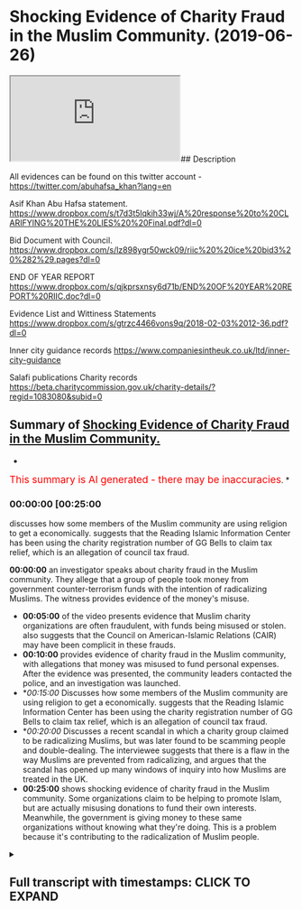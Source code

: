 # Shocking Evidence of Charity Fraud in the Muslim Community. (2019-06-26)

<iframe loading='lazy' src='https://www.youtube.com/embed/gme5G_PVt2I'></iframe>## Description

All evidences can be found on this twitter account - https://twitter.com/abuhafsa_khan?lang=en

Asif Khan Abu Hafsa statement.  
https://www.dropbox.com/s/t7d3t5lqkih33wj/A%20response%20to%20CLARIFYING%20THE%20LIES%20%20Final.pdf?dl=0

Bid Document with Council. 
https://www.dropbox.com/s/lz898ygr50wck09/riic%20%20ice%20bid3%20%282%29.pages?dl=0

END OF YEAR REPORT
https://www.dropbox.com/s/qjkprsxnsy6d71b/END%20OF%20YEAR%20REPORT%20RIIC.doc?dl=0

Evidence List and Wittiness Statements 
https://www.dropbox.com/s/gtrzc4466vons9q/2018-02-03%2012-36.pdf?dl=0

Inner city guidance records 
https://www.companiesintheuk.co.uk/ltd/inner-city-guidance

Salafi publications Charity records 
https://beta.charitycommission.gov.uk/charity-details/?regid=1083080&subid=0

## Summary of [Shocking Evidence of Charity Fraud in the Muslim Community.](https://www.youtube.com/watch?v=gme5G_PVt2I)


*

<span style="color:red; font-size:125%">This summary is AI generated - there may be inaccuracies</span>. [](/)*

### <a onclick="modifyYTiframeseektime('1500')">00:00:00 [00:25:00</a>

 discusses how some members of the Muslim community are using religion to get a economically. suggests that the Reading Islamic Information Center has been using the charity registration number of GG Bells to claim tax relief, which is an allegation of council tax fraud.

**<a onclick="modifyYTiframeseektime('0')">00:00:00</a>**  an investigator speaks about charity fraud in the Muslim community. They allege that a group of people took money from government counter-terrorism funds with the intention of radicalizing Muslims. The witness provides evidence of the money's misuse.
* **<a onclick="modifyYTiframeseektime('300')">00:05:00</a>** of the video presents evidence that Muslim charity organizations are often fraudulent, with funds being misused or stolen. also suggests that the Council on American-Islamic Relations (CAIR) may have been complicit in these frauds.
* **<a onclick="modifyYTiframeseektime('600')">00:10:00</a>**  provides evidence of charity fraud in the Muslim community, with allegations that money was misused to fund personal expenses. After the evidence was presented, the community leaders contacted the police, and an investigation was launched.
* **<a onclick="modifyYTiframeseektime('900')">00:15:00</a>* Discusses how some members of the Muslim community are using religion to get a economically. suggests that the Reading Islamic Information Center has been using the charity registration number of GG Bells to claim tax relief, which is an allegation of council tax fraud.
* **<a onclick="modifyYTiframeseektime('1200')">00:20:00</a>* Discusses a recent scandal in which a charity group claimed to be radicalizing Muslims, but was later found to be scamming people and double-dealing. The interviewee suggests that there is a flaw in the way Muslims are prevented from radicalizing, and argues that the scandal has opened up many windows of inquiry into how Muslims are treated in the UK.
* **<a onclick="modifyYTiframeseektime('1500')">00:25:00</a>**  shows shocking evidence of charity fraud in the Muslim community. Some organizations claim to be helping to promote Islam, but are actually misusing donations to fund their own interests. Meanwhile, the government is giving money to these same organizations without knowing what they're doing. This is a problem because it's contributing to the radicalization of Muslim people.

<details><summary><h2>Full transcript with timestamps: CLICK TO EXPAND</h2></summary>

<a onclick="modifyYTiframeseektime('0)')">0:00:00 assalamu aleikum wa rahmatullah wa</a>
<a onclick="modifyYTiframeseektime('1)')">0:00:01 barakato we have come here to reading to</a>
<a onclick="modifyYTiframeseektime('4)')">0:00:04 address a very serious issue and one</a>
<a onclick="modifyYTiframeseektime('6)')">0:00:06 which concerns both Muslim communities</a>
<a onclick="modifyYTiframeseektime('8)')">0:00:08 and non-muslim communities the question</a>
<a onclick="modifyYTiframeseektime('11)')">0:00:11 is when the government gives money to</a>
<a onclick="modifyYTiframeseektime('13)')">0:00:13 Muslim organizations for</a>
<a onclick="modifyYTiframeseektime('16)')">0:00:16 counterterrorism what do these Muslim</a>
<a onclick="modifyYTiframeseektime('18)')">0:00:18 organizations do today we're going to</a>
<a onclick="modifyYTiframeseektime('21)')">0:00:21 investigate the case of the Salafi</a>
<a onclick="modifyYTiframeseektime('24)')">0:00:24 publications and their offshoots and</a>
<a onclick="modifyYTiframeseektime('27)')">0:00:27 associates a group of people who have a</a>
<a onclick="modifyYTiframeseektime('30)')">0:00:30 record of accepting money from prevent</a>
<a onclick="modifyYTiframeseektime('32)')">0:00:32 and other counter extremism agencies</a>
<a onclick="modifyYTiframeseektime('36)')">0:00:36 with the pretense of being able to</a>
<a onclick="modifyYTiframeseektime('38)')">0:00:38 counter all yeah D radicalize if you</a>
<a onclick="modifyYTiframeseektime('41)')">0:00:41 like Muslim people the question is is</a>
<a onclick="modifyYTiframeseektime('44)')">0:00:44 that really what they're doing with the</a>
<a onclick="modifyYTiframeseektime('46)')">0:00:46 money</a>
<a onclick="modifyYTiframeseektime('47)')">0:00:47 is it advisable for taxpayers money to</a>
<a onclick="modifyYTiframeseektime('49)')">0:00:49 go on such services and such activities</a>
<a onclick="modifyYTiframeseektime('54)')">0:00:54 when in fact there can be evidences and</a>
<a onclick="modifyYTiframeseektime('57)')">0:00:57 there are allegations of the money being</a>
<a onclick="modifyYTiframeseektime('61)')">0:01:01 this approach misappropriated today</a>
<a onclick="modifyYTiframeseektime('63)')">0:01:03 we're going to speak to one of the</a>
<a onclick="modifyYTiframeseektime('65)')">0:01:05 affected parties in reading in a famous</a>
<a onclick="modifyYTiframeseektime('67)')">0:01:07 case where there is compelling evidence</a>
<a onclick="modifyYTiframeseektime('71)')">0:01:11 for the allegation of a misappropriation</a>
<a onclick="modifyYTiframeseektime('73)')">0:01:13 of funds we will talk about with our key</a>
<a onclick="modifyYTiframeseektime('77)')">0:01:17 witness some of the real problems</a>
<a onclick="modifyYTiframeseektime('79)')">0:01:19 pertaining to how these organizations</a>
<a onclick="modifyYTiframeseektime('83)')">0:01:23 make the initial bid to D radicalize</a>
<a onclick="modifyYTiframeseektime('86)')">0:01:26 Muslim communities take money and we</a>
<a onclick="modifyYTiframeseektime('90)')">0:01:30 don't see the fruits of such d</a>
<a onclick="modifyYTiframeseektime('91)')">0:01:31 radicalization at all salam alikum</a>
<a onclick="modifyYTiframeseektime('95)')">0:01:35 warahmatu liar what I care - I'm here in</a>
<a onclick="modifyYTiframeseektime('97)')">0:01:37 reading with that we'll have saw one of</a>
<a onclick="modifyYTiframeseektime('99)')">0:01:39 the main witnesses for this case this</a>
<a onclick="modifyYTiframeseektime('102)')">0:01:42 case which of misappropriation of wealth</a>
<a onclick="modifyYTiframeseektime('105)')">0:01:45 and and basically this this case is</a>
<a onclick="modifyYTiframeseektime('110)')">0:01:50 about sixteen and a half thousand pounds</a>
<a onclick="modifyYTiframeseektime('111)')">0:01:51 I have been taken from counsel money and</a>
<a onclick="modifyYTiframeseektime('113)')">0:01:53 and actually misappropriated completely</a>
<a onclick="modifyYTiframeseektime('116)')">0:01:56 so what I'm gonna be asking Bahasa today</a>
<a onclick="modifyYTiframeseektime('119)')">0:01:59 is about the evidence for that so alikum</a>
<a onclick="modifyYTiframeseektime('121)')">0:02:01 how you have bahasa I'm going to put</a>
<a onclick="modifyYTiframeseektime('124)')">0:02:04 over half so social media details in my</a>
<a onclick="modifyYTiframeseektime('126)')">0:02:06 description box so you can see a list of</a>
<a onclick="modifyYTiframeseektime('128)')">0:02:08 all documents that will be referred to</a>
<a onclick="modifyYTiframeseektime('131)')">0:02:11 today</a>
<a onclick="modifyYTiframeseektime('131)')">0:02:11 in on his Twitter and also I'll be</a>
<a onclick="modifyYTiframeseektime('134)')">0:02:14 making a specific reference to send</a>
<a onclick="modifyYTiframeseektime('137)')">0:02:17 documents and putting those specific</a>
<a onclick="modifyYTiframeseektime('139)')">0:02:19 documents in the description box as well</a>
<a onclick="modifyYTiframeseektime('140)')">0:02:20 so my first question is 16 and a half</a>
<a onclick="modifyYTiframeseektime('143)')">0:02:23 thousand pounds you allege has been</a>
<a onclick="modifyYTiframeseektime('146)')">0:02:26 taken i misappropriated by this this</a>
<a onclick="modifyYTiframeseektime('150)')">0:02:30 community or these individuals that take</a>
<a onclick="modifyYTiframeseektime('153)')">0:02:33 I've taken it what is your evidence for</a>
<a onclick="modifyYTiframeseektime('154)')">0:02:34 that okay our evidence is that we have a</a>
<a onclick="modifyYTiframeseektime('158)')">0:02:38 witness who was involved in the whole</a>
<a onclick="modifyYTiframeseektime('162)')">0:02:42 project yeah brother name is e Samantha</a>
<a onclick="modifyYTiframeseektime('166)')">0:02:46 and he first informed us that these</a>
<a onclick="modifyYTiframeseektime('170)')">0:02:50 brothers meaning the problems were run</a>
<a onclick="modifyYTiframeseektime('172)')">0:02:52 in the Masjid that was called ready</a>
<a onclick="modifyYTiframeseektime('173)')">0:02:53 Islamic information center yes that they</a>
<a onclick="modifyYTiframeseektime('176)')">0:02:56 applied for funding under the prevent</a>
<a onclick="modifyYTiframeseektime('179)')">0:02:59 scheme and they were awarded the funding</a>
<a onclick="modifyYTiframeseektime('181)')">0:03:01 our first will be her this will kind of</a>
<a onclick="modifyYTiframeseektime('184)')">0:03:04 surprised when I was shocked actually to</a>
<a onclick="modifyYTiframeseektime('186)')">0:03:06 find that those brothers had received is</a>
<a onclick="modifyYTiframeseektime('188)')">0:03:08 funny because I was not aware of this</a>
<a onclick="modifyYTiframeseektime('191)')">0:03:11 hmm so I party so look you need to prove</a>
<a onclick="modifyYTiframeseektime('195)')">0:03:15 this so you need to bring the evidences</a>
<a onclick="modifyYTiframeseektime('197)')">0:03:17 so he searches are come ahead into it he</a>
<a onclick="modifyYTiframeseektime('200)')">0:03:20 went to the counter the following day</a>
<a onclick="modifyYTiframeseektime('201)')">0:03:21 and I went with him so we both went to</a>
<a onclick="modifyYTiframeseektime('204)')">0:03:24 the council and ISA obtained the</a>
<a onclick="modifyYTiframeseektime('206)')">0:03:26 documents from the cancer so what you</a>
<a onclick="modifyYTiframeseektime('208)')">0:03:28 obtained was that you obtained a big</a>
<a onclick="modifyYTiframeseektime('210)')">0:03:30 document which is an application which</a>
<a onclick="modifyYTiframeseektime('213)')">0:03:33 the brothers put forward requesting the</a>
<a onclick="modifyYTiframeseektime('215)')">0:03:35 funding and we received the contract on</a>
<a onclick="modifyYTiframeseektime('218)')">0:03:38 the cancer but you and you have those</a>
<a onclick="modifyYTiframeseektime('220)')">0:03:40 documents yes of course I'll put them in</a>
<a onclick="modifyYTiframeseektime('221)')">0:03:41 yeah you can add them to your link there</a>
<a onclick="modifyYTiframeseektime('224)')">0:03:44 on my Twitter account right so the</a>
<a onclick="modifyYTiframeseektime('226)')">0:03:46 second document was a contract between</a>
<a onclick="modifyYTiframeseektime('228)')">0:03:48 them and a council staying where they</a>
<a onclick="modifyYTiframeseektime('230)')">0:03:50 will spend the money and XYZ and then</a>
<a onclick="modifyYTiframeseektime('233)')">0:03:53 the end of the end of the year report</a>
<a onclick="modifyYTiframeseektime('235)')">0:03:55 which they produced in that report is</a>
<a onclick="modifyYTiframeseektime('239)')">0:03:59 where they justify where this money went</a>
<a onclick="modifyYTiframeseektime('241)')">0:04:01 and that's going to be kind of the main</a>
<a onclick="modifyYTiframeseektime('244)')">0:04:04 evidence the end of the year</a>
<a onclick="modifyYTiframeseektime('246)')">0:04:06 or because in that report they've lied</a>
<a onclick="modifyYTiframeseektime('248)')">0:04:08 in there and claimed that they've paid</a>
<a onclick="modifyYTiframeseektime('249)')">0:04:09 people and stuff which they hadn't right</a>
<a onclick="modifyYTiframeseektime('252)')">0:04:12 so let's get this clear the council gave</a>
<a onclick="modifyYTiframeseektime('256)')">0:04:16 sixteen and a half thousand pounds on</a>
<a onclick="modifyYTiframeseektime('257)')">0:04:17 prevent for anti-terrorism related</a>
<a onclick="modifyYTiframeseektime('260)')">0:04:20 activities to these to these individuals</a>
<a onclick="modifyYTiframeseektime('262)')">0:04:22 who claim to be Salafi etc and you're</a>
<a onclick="modifyYTiframeseektime('266)')">0:04:26 saying that the money that was given was</a>
<a onclick="modifyYTiframeseektime('269)')">0:04:29 not used for those anti-extremism</a>
<a onclick="modifyYTiframeseektime('272)')">0:04:32 activities in effect was misappropriated</a>
<a onclick="modifyYTiframeseektime('275)')">0:04:35 completely well from what we know is</a>
<a onclick="modifyYTiframeseektime('278)')">0:04:38 that they were awarded sixteen and a</a>
<a onclick="modifyYTiframeseektime('280)')">0:04:40 half thousand pounds yes and in the end</a>
<a onclick="modifyYTiframeseektime('283)')">0:04:43 of the year port where they've</a>
<a onclick="modifyYTiframeseektime('285)')">0:04:45 justifying where the money went</a>
<a onclick="modifyYTiframeseektime('287)')">0:04:47 they claimed to have paid witnesses we</a>
<a onclick="modifyYTiframeseektime('290)')">0:04:50 stay had a paid and I'll give you a few</a>
<a onclick="modifyYTiframeseektime('292)')">0:04:52 examples all right so I've got the same</a>
<a onclick="modifyYTiframeseektime('295)')">0:04:55 document here yeah this is my witness</a>
<a onclick="modifyYTiframeseektime('297)')">0:04:57 report which of the you can add to your</a>
<a onclick="modifyYTiframeseektime('300)')">0:05:00 economic documents and in the in the end</a>
<a onclick="modifyYTiframeseektime('306)')">0:05:06 of the year they've mentioned this Brava</a>
<a onclick="modifyYTiframeseektime('311)')">0:05:11 called AB Dupree Abu Sufian</a>
<a onclick="modifyYTiframeseektime('313)')">0:05:13 of the pre McDowell okay who is coming</a>
<a onclick="modifyYTiframeseektime('316)')">0:05:16 in every week to do one of the main</a>
<a onclick="modifyYTiframeseektime('319)')">0:05:19 speakers yes</a>
<a onclick="modifyYTiframeseektime('320)')">0:05:20 they claim to take him and we have a</a>
<a onclick="modifyYTiframeseektime('324)')">0:05:24 witness statement from him saying that</a>
<a onclick="modifyYTiframeseektime('325)')">0:05:25 he did receive any funds from them right</a>
<a onclick="modifyYTiframeseektime('327)')">0:05:27 and his fuel and other expenses and the</a>
<a onclick="modifyYTiframeseektime('330)')">0:05:30 food and everything else was covered by</a>
<a onclick="modifyYTiframeseektime('332)')">0:05:32 the brothers right maybe by myself yep</a>
<a onclick="modifyYTiframeseektime('335)')">0:05:35 another example is the you paid for that</a>
<a onclick="modifyYTiframeseektime('337)')">0:05:37 yourself yeah mainly yeah with the main</a>
<a onclick="modifyYTiframeseektime('339)')">0:05:39 contributor towards these events okay</a>
<a onclick="modifyYTiframeseektime('342)')">0:05:42 another point to mention is in the end</a>
<a onclick="modifyYTiframeseektime('346)')">0:05:46 of the year report they mentioned that</a>
<a onclick="modifyYTiframeseektime('348)')">0:05:48 they had a female only event which was</a>
<a onclick="modifyYTiframeseektime('351)')">0:05:51 copied delivered by a qualified without</a>
<a onclick="modifyYTiframeseektime('354)')">0:05:54 cupping what's that got to do with</a>
<a onclick="modifyYTiframeseektime('355)')">0:05:55 anti-terrorism exactly now a funny thing</a>
<a onclick="modifyYTiframeseektime('359)')">0:05:59 about it is the actual female copper was</a>
<a onclick="modifyYTiframeseektime('362)')">0:06:02 the wife of one of the men towards Abdul</a>
<a onclick="modifyYTiframeseektime('365)')">0:06:05 Allah Allah money exactly yeah dr. Abdul</a>
<a onclick="modifyYTiframeseektime('368)')">0:06:08 need enough money mm-hmm and when I</a>
<a onclick="modifyYTiframeseektime('370)')">0:06:10 approached him or text him and I asked</a>
<a onclick="modifyYTiframeseektime('372)')">0:06:12 him did your wife get paid for this</a>
<a onclick="modifyYTiframeseektime('374)')">0:06:14 event he</a>
<a onclick="modifyYTiframeseektime('375)')">0:06:15 say no and you've got that detail you've</a>
<a onclick="modifyYTiframeseektime('377)')">0:06:17 got evidence I may have I'm gonna have</a>
<a onclick="modifyYTiframeseektime('379)')">0:06:19 to look for it yeah it's well known I</a>
<a onclick="modifyYTiframeseektime('381)')">0:06:21 believe it's in one of the recordings</a>
<a onclick="modifyYTiframeseektime('382)')">0:06:22 yes it's on your throat aha</a>
<a onclick="modifyYTiframeseektime('386)')">0:06:26 but anyway it's a well known fact so of</a>
<a onclick="modifyYTiframeseektime('388)')">0:06:28 question of did a lot of money regarding</a>
<a onclick="modifyYTiframeseektime('390)')">0:06:30 this and said did your wife get paid by</a>
<a onclick="modifyYTiframeseektime('392)')">0:06:32 the brothers for this event and he said</a>
<a onclick="modifyYTiframeseektime('394)')">0:06:34 no no also another example is that a</a>
<a onclick="modifyYTiframeseektime('402)')">0:06:42 claim said that in December 2010 they</a>
<a onclick="modifyYTiframeseektime('404)')">0:06:44 had a mini conference which they did in</a>
<a onclick="modifyYTiframeseektime('406)')">0:06:46 that conference both of the men to ask</a>
<a onclick="modifyYTiframeseektime('409)')">0:06:49 one of them abou a teacher of the white</a>
<a onclick="modifyYTiframeseektime('412)')">0:06:52 and Abu hockey Bilal Davis both came</a>
<a onclick="modifyYTiframeseektime('416)')">0:06:56 from reading and did that conference in</a>
<a onclick="modifyYTiframeseektime('418)')">0:06:58 the Birmingham meeting in question name</a>
<a onclick="modifyYTiframeseektime('420)')">0:07:00 this myself and Issa and Allah and we</a>
<a onclick="modifyYTiframeseektime('426)')">0:07:06 have Abdul Latif was also present and</a>
<a onclick="modifyYTiframeseektime('428)')">0:07:08 they are witness to that they were</a>
<a onclick="modifyYTiframeseektime('430)')">0:07:10 surprised that they didn't know that</a>
<a onclick="modifyYTiframeseektime('434)')">0:07:14 would be useful right and so they said</a>
<a onclick="modifyYTiframeseektime('437)')">0:07:17 they denied that they got any payment</a>
<a onclick="modifyYTiframeseektime('438)')">0:07:18 they received any fundings and also they</a>
<a onclick="modifyYTiframeseektime('440)')">0:07:20 were surprised and they grilled child in</a>
<a onclick="modifyYTiframeseektime('443)')">0:07:23 the meeting because they were unaware</a>
<a onclick="modifyYTiframeseektime('445)')">0:07:25 and this amusing that you had that we</a>
<a onclick="modifyYTiframeseektime('446)')">0:07:26 had in 2016 mmm-hmm and the details in</a>
<a onclick="modifyYTiframeseektime('451)')">0:07:31 the meeting is on my Twitter account</a>
<a onclick="modifyYTiframeseektime('452)')">0:07:32 anybody another thing is another thing</a>
<a onclick="modifyYTiframeseektime('459)')">0:07:39 they mentioned was the beginner Arabic</a>
<a onclick="modifyYTiframeseektime('462)')">0:07:42 course</a>
<a onclick="modifyYTiframeseektime('462)')">0:07:42 now this Arabic quote did take place for</a>
<a onclick="modifyYTiframeseektime('465)')">0:07:45 six weeks</a>
<a onclick="modifyYTiframeseektime('466)')">0:07:46 I believe there's only for an hour a</a>
<a onclick="modifyYTiframeseektime('468)')">0:07:48 week okay what were the instructors</a>
<a onclick="modifyYTiframeseektime('472)')">0:07:52 painters I don't know what hour because</a>
<a onclick="modifyYTiframeseektime('473)')">0:07:53 the DVD fighting terrorism anyway right</a>
<a onclick="modifyYTiframeseektime('475)')">0:07:55 and one of the main issues with this is</a>
<a onclick="modifyYTiframeseektime('478)')">0:07:58 that it was not in the original</a>
<a onclick="modifyYTiframeseektime('479)')">0:07:59 application yes so in the original in</a>
<a onclick="modifyYTiframeseektime('482)')">0:08:02 the bid in the initial the big document</a>
<a onclick="modifyYTiframeseektime('484)')">0:08:04 it states that 9,000 pounds will be paid</a>
<a onclick="modifyYTiframeseektime('487)')">0:08:07 for two part-time workers or part-time</a>
<a onclick="modifyYTiframeseektime('490)')">0:08:10 workers yes I think yes it says two</a>
<a onclick="modifyYTiframeseektime('492)')">0:08:12 part-time yeah mini-conference of 1500</a>
<a onclick="modifyYTiframeseektime('495)')">0:08:15 pounds which were they were awarded for</a>
<a onclick="modifyYTiframeseektime('496)')">0:08:16 and a two thousand pound for admin and</a>
<a onclick="modifyYTiframeseektime('499)')">0:08:19 management and printing and publication</a>
<a onclick="modifyYTiframeseektime('502)')">0:08:22 of literature 1,500</a>
<a onclick="modifyYTiframeseektime('504)')">0:08:24 was there any literature that was</a>
<a onclick="modifyYTiframeseektime('506)')">0:08:26 produced nothing at all so leaflets in</a>
<a onclick="modifyYTiframeseektime('508)')">0:08:28 terms of reduced by the brothers at all</a>
<a onclick="modifyYTiframeseektime('511)')">0:08:31 well this is one of the main problems we</a>
<a onclick="modifyYTiframeseektime('514)')">0:08:34 have is that the brothers that claim to</a>
<a onclick="modifyYTiframeseektime('517)')">0:08:37 have what it says also here for an into</a>
<a onclick="modifyYTiframeseektime('519)')">0:08:39 1,000 pounds for Internet webpage</a>
<a onclick="modifyYTiframeseektime('520)')">0:08:40 Internet web page was WOW at that time</a>
<a onclick="modifyYTiframeseektime('524)')">0:08:44 okay so this is what led us to believe</a>
<a onclick="modifyYTiframeseektime('528)')">0:08:48 that those brothers stole the funds</a>
<a onclick="modifyYTiframeseektime('531)')">0:08:51 because none of these things that</a>
<a onclick="modifyYTiframeseektime('532)')">0:08:52 mention here more time so getting back</a>
<a onclick="modifyYTiframeseektime('537)')">0:08:57 mm-hmm so we mentioned about the contact</a>
<a onclick="modifyYTiframeseektime('541)')">0:09:01 between them and the council mmm yes</a>
<a onclick="modifyYTiframeseektime('544)')">0:09:04 well out of the whole event some things</a>
<a onclick="modifyYTiframeseektime('546)')">0:09:06 did take place yes but those activities</a>
<a onclick="modifyYTiframeseektime('548)')">0:09:08 that they mentioned they paid for those</a>
<a onclick="modifyYTiframeseektime('550)')">0:09:10 speakers when operator</a>
<a onclick="modifyYTiframeseektime('552)')">0:09:12 yeah we're not paid mm-hmm and most of</a>
<a onclick="modifyYTiframeseektime('554)')">0:09:14 the expenses were covered by either</a>
<a onclick="modifyYTiframeseektime('556)')">0:09:16 myself and you have some evidence for</a>
<a onclick="modifyYTiframeseektime('559)')">0:09:19 this if anyone were to ask you like you</a>
<a onclick="modifyYTiframeseektime('561)')">0:09:21 know yes yeah and here's a question do</a>
<a onclick="modifyYTiframeseektime('564)')">0:09:24 they have evidence of the contrary what</a>
<a onclick="modifyYTiframeseektime('567)')">0:09:27 is what we asked them you be my asking</a>
<a onclick="modifyYTiframeseektime('568)')">0:09:28 them for almost three years now right</a>
<a onclick="modifyYTiframeseektime('570)')">0:09:30 what we like for them to do is bring us</a>
<a onclick="modifyYTiframeseektime('572)')">0:09:32 evidence of proof or receipts that</a>
<a onclick="modifyYTiframeseektime('574)')">0:09:34 updated to the son hated not updated</a>
<a onclick="modifyYTiframeseektime('577)')">0:09:37 back at that time yep they're going back</a>
<a onclick="modifyYTiframeseektime('579)')">0:09:39 in 2009 and 10 11</a>
<a onclick="modifyYTiframeseektime('582)')">0:09:42 I believe they put the application in</a>
<a onclick="modifyYTiframeseektime('584)')">0:09:44 2009 but the one I would the money</a>
<a onclick="modifyYTiframeseektime('585)')">0:09:45 around 2010 2010 or 2011 that was the</a>
<a onclick="modifyYTiframeseektime('590)')">0:09:50 time they were awarded the money and at</a>
<a onclick="modifyYTiframeseektime('592)')">0:09:52 that time it is fired off at the center</a>
<a onclick="modifyYTiframeseektime('596)')">0:09:56 but it became a much it mm-hmm</a>
<a onclick="modifyYTiframeseektime('598)')">0:09:58 in fact the actual contract that decided</a>
<a onclick="modifyYTiframeseektime('599)')">0:09:59 accounts or was in August and it became</a>
<a onclick="modifyYTiframeseektime('602)')">0:10:02 a must year the few must be for that</a>
<a onclick="modifyYTiframeseektime('604)')">0:10:04 mm-hmm alright so okay can you explain</a>
<a onclick="modifyYTiframeseektime('609)')">0:10:09 what kind of effect this has had on the</a>
<a onclick="modifyYTiframeseektime('610)')">0:10:10 community because here what we know from</a>
<a onclick="modifyYTiframeseektime('613)')">0:10:13 the discussions that we've had is that</a>
<a onclick="modifyYTiframeseektime('615)')">0:10:15 you you know this side of making</a>
<a onclick="modifyYTiframeseektime('618)')">0:10:18 accusations about you guys and after</a>
<a onclick="modifyYTiframeseektime('620)')">0:10:20 that they started doing a boycott on you</a>
<a onclick="modifyYTiframeseektime('622)')">0:10:22 guys so what is this what's happened in</a>
<a onclick="modifyYTiframeseektime('625)')">0:10:25 the community after after these kind of</a>
<a onclick="modifyYTiframeseektime('627)')">0:10:27 allegations were made with the evidence</a>
<a onclick="modifyYTiframeseektime('629)')">0:10:29 has provided that we've just seen here</a>
<a onclick="modifyYTiframeseektime('631)')">0:10:31 which are quite compelling to be</a>
<a onclick="modifyYTiframeseektime('633)')">0:10:33 what happened after that in terms of</a>
<a onclick="modifyYTiframeseektime('635)')">0:10:35 them yeah the first thing we did is when</a>
<a onclick="modifyYTiframeseektime('638)')">0:10:38 we tried to contact the Provost private</a>
<a onclick="modifyYTiframeseektime('641)')">0:10:41 addressed mm-hmm and tried to talk to</a>
<a onclick="modifyYTiframeseektime('642)')">0:10:42 them and say look he says came to this</a>
<a onclick="modifyYTiframeseektime('645)')">0:10:45 accusation but he's bought evidences yes</a>
<a onclick="modifyYTiframeseektime('647)')">0:10:47 we've seen these documents and Neely's</a>
<a onclick="modifyYTiframeseektime('649)')">0:10:49 documents the end the report is full of</a>
<a onclick="modifyYTiframeseektime('651)')">0:10:51 lights clear lies all these you know</a>
<a onclick="modifyYTiframeseektime('654)')">0:10:54 things that you claimed to have done</a>
<a onclick="modifyYTiframeseektime('656)')">0:10:56 what actual actual mustered up teasers</a>
<a onclick="modifyYTiframeseektime('658)')">0:10:58 and I'll give you a few examples not one</a>
<a onclick="modifyYTiframeseektime('659)')">0:10:59 of them yes I mentioned was that they</a>
<a onclick="modifyYTiframeseektime('661)')">0:11:01 beforehand twice yes no I thought about</a>
<a onclick="modifyYTiframeseektime('664)')">0:11:04 the children's class the teacher himself</a>
<a onclick="modifyYTiframeseektime('667)')">0:11:07 was s Amanda I need confirm he didn't</a>
<a onclick="modifyYTiframeseektime('670)')">0:11:10 get paid from any funding and rather the</a>
<a onclick="modifyYTiframeseektime('672)')">0:11:12 parents have paid for with we met you</a>
<a onclick="modifyYTiframeseektime('674)')">0:11:14 Saturday night yeah he's confirmed that</a>
<a onclick="modifyYTiframeseektime('677)')">0:11:17 three brothers yeah he's also confirmed</a>
<a onclick="modifyYTiframeseektime('679)')">0:11:19 that the parents were paying for that we</a>
<a onclick="modifyYTiframeseektime('681)')">0:11:21 are witness statement from the parents</a>
<a onclick="modifyYTiframeseektime('683)')">0:11:23 that said that so so the parents are</a>
<a onclick="modifyYTiframeseektime('686)')">0:11:26 paying for it the government thinks that</a>
<a onclick="modifyYTiframeseektime('688)')">0:11:28 they're paying for it and the government</a>
<a onclick="modifyYTiframeseektime('690)')">0:11:30 thinks that they're paying for it to</a>
<a onclick="modifyYTiframeseektime('692)')">0:11:32 fight extremism no but this is this</a>
<a onclick="modifyYTiframeseektime('700)')">0:11:40 shows you I mean it's not even in the</a>
<a onclick="modifyYTiframeseektime('702)')">0:11:42 initial bid is it an initial bid these</a>
<a onclick="modifyYTiframeseektime('705)')">0:11:45 things that they mentioned in the</a>
<a onclick="modifyYTiframeseektime('706)')">0:11:46 end-of-year report are not in the</a>
<a onclick="modifyYTiframeseektime('708)')">0:11:48 initial bid him and things like the</a>
<a onclick="modifyYTiframeseektime('710)')">0:11:50 weekly classes obviously has confirmed</a>
<a onclick="modifyYTiframeseektime('713)')">0:11:53 that he didn't get paid for that</a>
<a onclick="modifyYTiframeseektime('714)')">0:11:54 the female couple do confirm double lead</a>
<a onclick="modifyYTiframeseektime('716)')">0:11:56 up the lilac money and he denies it I'm</a>
<a onclick="modifyYTiframeseektime('719)')">0:11:59 ready to take my body with him well now</a>
<a onclick="modifyYTiframeseektime('722)')">0:12:02 you wanna do you know the mini</a>
<a onclick="modifyYTiframeseektime('725)')">0:12:05 conference was done and Abu Hakim and a</a>
<a onclick="modifyYTiframeseektime('728)')">0:12:08 belief a teacher in the conference both</a>
<a onclick="modifyYTiframeseektime('730)')">0:12:10 of them will be held but how do you love</a>
<a onclick="modifyYTiframeseektime('732)')">0:12:12 people witnesses</a>
<a onclick="modifyYTiframeseektime('733)')">0:12:13 well we've met some of your witnesses</a>
<a onclick="modifyYTiframeseektime('735)')">0:12:15 today haven't we do a bit too camera shy</a>
<a onclick="modifyYTiframeseektime('737)')">0:12:17 but we're at least two of them today and</a>
<a onclick="modifyYTiframeseektime('740)')">0:12:20 we've been on the phone to to numerous</a>
<a onclick="modifyYTiframeseektime('742)')">0:12:22 others and it does seem like there is</a>
<a onclick="modifyYTiframeseektime('744)')">0:12:24 corroborating witness testimony to</a>
<a onclick="modifyYTiframeseektime('746)')">0:12:26 everything you give your circles so</a>
<a onclick="modifyYTiframeseektime('748)')">0:12:28 initially we wanted to you know</a>
<a onclick="modifyYTiframeseektime('751)')">0:12:31 house if you like and then we ask the</a>
<a onclick="modifyYTiframeseektime('753)')">0:12:33 problems that we requested that they</a>
<a onclick="modifyYTiframeseektime('755)')">0:12:35 give us an explanation of what took</a>
<a onclick="modifyYTiframeseektime('757)')">0:12:37 place yes and show us the proof so under</a>
<a onclick="modifyYTiframeseektime('762)')">0:12:42 what had religious involvement and pull</a>
<a onclick="modifyYTiframeseektime('766)')">0:12:46 Davis when they found out about this</a>
<a onclick="modifyYTiframeseektime('769)')">0:12:49 what was their reaction</a>
<a onclick="modifyYTiframeseektime('770)')">0:12:50 well we contacted them ourselves to have</a>
<a onclick="modifyYTiframeseektime('774)')">0:12:54 a meeting and it was agreed and we went</a>
<a onclick="modifyYTiframeseektime('777)')">0:12:57 to this meeting and at that meeting</a>
<a onclick="modifyYTiframeseektime('780)')">0:13:00 those both of a hockey Minerva Katya</a>
<a onclick="modifyYTiframeseektime('783)')">0:13:03 were judging in the affair hmm we kind</a>
<a onclick="modifyYTiframeseektime('786)')">0:13:06 of surprised we didn't expect that we</a>
<a onclick="modifyYTiframeseektime('787)')">0:13:07 just thought it was gonna be meeting he</a>
<a onclick="modifyYTiframeseektime('788)')">0:13:08 said the evidence if we don't they're</a>
<a onclick="modifyYTiframeseektime('790)')">0:13:10 gonna question both brothers an XY said</a>
<a onclick="modifyYTiframeseektime('792)')">0:13:12 what took place in the meeting is a</a>
<a onclick="modifyYTiframeseektime('795)')">0:13:15 statement that we put together so if you</a>
<a onclick="modifyYTiframeseektime('796)')">0:13:16 relate to that state when they stare on</a>
<a onclick="modifyYTiframeseektime('798)')">0:13:18 Twitter mm-hm and the details but uh in</a>
<a onclick="modifyYTiframeseektime('803)')">0:13:23 that meeting it was judged by our hockey</a>
<a onclick="modifyYTiframeseektime('805)')">0:13:25 that there was miss his probation of</a>
<a onclick="modifyYTiframeseektime('808)')">0:13:28 funds hmm and that he was suggesting for</a>
<a onclick="modifyYTiframeseektime('811)')">0:13:31 sure and you have evidence where we have</a>
<a onclick="modifyYTiframeseektime('813)')">0:13:33 the witness statements you yes sir</a>
<a onclick="modifyYTiframeseektime('814)')">0:13:34 problems that were present in the</a>
<a onclick="modifyYTiframeseektime('815)')">0:13:35 meeting I know so we have recording</a>
<a onclick="modifyYTiframeseektime('818)')">0:13:38 someone you do have that CCTV footage</a>
<a onclick="modifyYTiframeseektime('824)')">0:13:44 but anyway our question it's quite safe</a>
<a onclick="modifyYTiframeseektime('828)')">0:13:48 already</a>
<a onclick="modifyYTiframeseektime('828)')">0:13:48 where did the money go that's right what</a>
<a onclick="modifyYTiframeseektime('831)')">0:13:51 did you do with the money that's what he</a>
<a onclick="modifyYTiframeseektime('834)')">0:13:54 comes out to so what we went to</a>
<a onclick="modifyYTiframeseektime('836)')">0:13:56 Birmingham hmm which as I said I'm a</a>
<a onclick="modifyYTiframeseektime('839)')">0:13:59 hockey man Hypatia well Hakim judged</a>
<a onclick="modifyYTiframeseektime('842)')">0:14:02 that they would miss preparation of</a>
<a onclick="modifyYTiframeseektime('844)')">0:14:04 France and that we suggested a shy to be</a>
<a onclick="modifyYTiframeseektime('847)')">0:14:07 stepped down from the shore</a>
<a onclick="modifyYTiframeseektime('848)')">0:14:08 no not sure there's the one who is very</a>
<a onclick="modifyYTiframeseektime('851)')">0:14:11 free with the main guy yeah the one</a>
<a onclick="modifyYTiframeseektime('853)')">0:14:13 who's doing this mustn't miss</a>
<a onclick="modifyYTiframeseektime('855)')">0:14:15 appropriate shots right in three four</a>
<a onclick="modifyYTiframeseektime('856)')">0:14:16 years down the line three four years</a>
<a onclick="modifyYTiframeseektime('858)')">0:14:18 down the line if you go to did for blood</a>
<a onclick="modifyYTiframeseektime('860)')">0:14:20 you still see shy holding the bucket</a>
<a onclick="modifyYTiframeseektime('861)')">0:14:21 you'll still see you'll know if you're</a>
<a onclick="modifyYTiframeseektime('863)')">0:14:23 going up but you might maybe upset maybe</a>
<a onclick="modifyYTiframeseektime('866)')">0:14:26 after this video</a>
<a onclick="modifyYTiframeseektime('867)')">0:14:27 [Laughter]</a>
<a onclick="modifyYTiframeseektime('869)')">0:14:29 I'll also send you a lot to send you an</a>
<a onclick="modifyYTiframeseektime('872)')">0:14:32 audio clip yes one of the members that</a>
<a onclick="modifyYTiframeseektime('874)')">0:14:34 was in the meeting in Birmingham in the</a>
<a onclick="modifyYTiframeseektime('877)')">0:14:37 name of Adam Junaid hmm and you will</a>
<a onclick="modifyYTiframeseektime('879)')">0:14:39 hear originated stating even in a secret</a>
<a onclick="modifyYTiframeseektime('882)')">0:14:42 recording where he states that it's not</a>
<a onclick="modifyYTiframeseektime('885)')">0:14:45 from hikmah for shy to be holding the</a>
<a onclick="modifyYTiframeseektime('886)')">0:14:46 bucket oh yes I'm shy be a Steve any</a>
<a onclick="modifyYTiframeseektime('888)')">0:14:48 third thing then what's the problem with</a>
<a onclick="modifyYTiframeseektime('890)')">0:14:50 him holding the bucket mmm and so what</a>
<a onclick="modifyYTiframeseektime('895)')">0:14:55 you're saying is that there was this</a>
<a onclick="modifyYTiframeseektime('897)')">0:14:57 misappropriation of funds and because of</a>
<a onclick="modifyYTiframeseektime('900)')">0:15:00 the gang mentality related to this this</a>
<a onclick="modifyYTiframeseektime('904)')">0:15:04 this gang you know</a>
<a onclick="modifyYTiframeseektime('906)')">0:15:06 Abraha DJ and I will bill out Paul</a>
<a onclick="modifyYTiframeseektime('908)')">0:15:08 Phillips they tried to cover it all up</a>
<a onclick="modifyYTiframeseektime('911)')">0:15:11 and the normally did they cover it up</a>
<a onclick="modifyYTiframeseektime('912)')">0:15:12 but they tried to attack you for coming</a>
<a onclick="modifyYTiframeseektime('914)')">0:15:14 out with it what happened so what</a>
<a onclick="modifyYTiframeseektime('916)')">0:15:16 happened in the beginning was we went to</a>
<a onclick="modifyYTiframeseektime('919)')">0:15:19 them and they judged it so we left it at</a>
<a onclick="modifyYTiframeseektime('921)')">0:15:21 that we thought you know we just moved</a>
<a onclick="modifyYTiframeseektime('922)')">0:15:22 forward the dour and Hum Dil uh you know</a>
<a onclick="modifyYTiframeseektime('925)')">0:15:25 we wanted the assumption that you know</a>
<a onclick="modifyYTiframeseektime('927)')">0:15:27 things were okay but then we came back</a>
<a onclick="modifyYTiframeseektime('930)')">0:15:30 to ready and the brothers in ready</a>
<a onclick="modifyYTiframeseektime('932)')">0:15:32 were attacking us on the member and</a>
<a onclick="modifyYTiframeseektime('934)')">0:15:34 accusing of so this is all economic then</a>
<a onclick="modifyYTiframeseektime('940)')">0:15:40 I mean this is I mean we thought I'm in</a>
<a onclick="modifyYTiframeseektime('943)')">0:15:43 Ghana below we are to think that a lot</a>
<a onclick="modifyYTiframeseektime('946)')">0:15:46 of these things that all these problems</a>
<a onclick="modifyYTiframeseektime('948)')">0:15:48 are happening with tip dia and labeling</a>
<a onclick="modifyYTiframeseektime('950)')">0:15:50 and things like that are actually</a>
<a onclick="modifyYTiframeseektime('951)')">0:15:51 related to the religion but what's being</a>
<a onclick="modifyYTiframeseektime('953)')">0:15:53 said here seems to know it seems to be</a>
<a onclick="modifyYTiframeseektime('955)')">0:15:55 the case that they're using religion as</a>
<a onclick="modifyYTiframeseektime('956)')">0:15:56 an ammunition like to to further their</a>
<a onclick="modifyYTiframeseektime('960)')">0:16:00 own economic project that's the</a>
<a onclick="modifyYTiframeseektime('962)')">0:16:02 allegation allegation but anyway getting</a>
<a onclick="modifyYTiframeseektime('967)')">0:16:07 back to what you say after that you know</a>
<a onclick="modifyYTiframeseektime('971)')">0:16:11 they start attacking us and you know I</a>
<a onclick="modifyYTiframeseektime('973)')">0:16:13 was a DJ himself came to Redmond did a</a>
<a onclick="modifyYTiframeseektime('975)')">0:16:15 lecture I mean that lecture he changed</a>
<a onclick="modifyYTiframeseektime('979)')">0:16:19 the brothers of being infiltrated</a>
<a onclick="modifyYTiframeseektime('982)')">0:16:22 infiltrators so this is why we decided</a>
<a onclick="modifyYTiframeseektime('987)')">0:16:27 in January to go public and to defend</a>
<a onclick="modifyYTiframeseektime('990)')">0:16:30 our honor the only reason what went</a>
<a onclick="modifyYTiframeseektime('991)')">0:16:31 public was to defend her honor in this</a>
<a onclick="modifyYTiframeseektime('993)')">0:16:33 because we based our accusation based</a>
<a onclick="modifyYTiframeseektime('995)')">0:16:35 upon evidence so now it's on them to</a>
<a onclick="modifyYTiframeseektime('997)')">0:16:37 prove they have them in the bulletin</a>
<a onclick="modifyYTiframeseektime('1000)')">0:16:40 core since you've made the allegations</a>
<a onclick="modifyYTiframeseektime('1002)')">0:16:42 and you've made the put the evidences</a>
<a onclick="modifyYTiframeseektime('1003)')">0:16:43 forward they have to they have to</a>
<a onclick="modifyYTiframeseektime('1005)')">0:16:45 produce the the receipts as you've</a>
<a onclick="modifyYTiframeseektime('1007)')">0:16:47 mentioned and and I won't ask a final</a>
<a onclick="modifyYTiframeseektime('1012)')">0:16:52 question when they've come to reading</a>
<a onclick="modifyYTiframeseektime('1014)')">0:16:54 what was the difference in doubt between</a>
<a onclick="modifyYTiframeseektime('1016)')">0:16:56 before and after they've come and they</a>
<a onclick="modifyYTiframeseektime('1017)')">0:16:57 had their they put their hand into into</a>
<a onclick="modifyYTiframeseektime('1020)')">0:17:00 the affairs of the reading community</a>
<a onclick="modifyYTiframeseektime('1021)')">0:17:01 will do community I think in general</a>
<a onclick="modifyYTiframeseektime('1023)')">0:17:03 there wasn't any issue with the brothers</a>
<a onclick="modifyYTiframeseektime('1025)')">0:17:05 the brothers were United together is one</a>
<a onclick="modifyYTiframeseektime('1027)')">0:17:07 individual in particular that came and</a>
<a onclick="modifyYTiframeseektime('1029)')">0:17:09 he had you know like you know this is</a>
<a onclick="modifyYTiframeseektime('1036)')">0:17:16 the one that kind of you know what'll be</a>
<a onclick="modifyYTiframeseektime('1039)')">0:17:19 you know yeah this [ __ ] that we did in</a>
<a onclick="modifyYTiframeseektime('1041)')">0:17:21 an encounter harshness with him and</a>
<a onclick="modifyYTiframeseektime('1043)')">0:17:23 that's when we noticed that that will</a>
<a onclick="modifyYTiframeseektime('1045)')">0:17:25 begin to change and they started making</a>
<a onclick="modifyYTiframeseektime('1048)')">0:17:28 a hot yet of a few which is boy calm</a>
<a onclick="modifyYTiframeseektime('1052)')">0:17:32 evidence it so when we questioned them</a>
<a onclick="modifyYTiframeseektime('1054)')">0:17:34 this is where they kind of you know turn</a>
<a onclick="modifyYTiframeseektime('1056)')">0:17:36 the guns if you like mm-hmm and we've</a>
<a onclick="modifyYTiframeseektime('1059)')">0:17:39 we've got information that suggests I</a>
<a onclick="modifyYTiframeseektime('1061)')">0:17:41 mean obviously we can't go into too much</a>
<a onclick="modifyYTiframeseektime('1063)')">0:17:43 detail but they've got many companies</a>
<a onclick="modifyYTiframeseektime('1065)')">0:17:45 either come limited companies or</a>
<a onclick="modifyYTiframeseektime('1066)')">0:17:46 charities now I get hundreds of</a>
<a onclick="modifyYTiframeseektime('1068)')">0:17:48 thousands of pounds like you know</a>
<a onclick="modifyYTiframeseektime('1069)')">0:17:49 selected publications charity and 2014</a>
<a onclick="modifyYTiframeseektime('1072)')">0:17:52 which is not far away from this time</a>
<a onclick="modifyYTiframeseektime('1073)')">0:17:53 we've got a million pounds in in funds I</a>
<a onclick="modifyYTiframeseektime('1076)')">0:17:56 mean we can't make any allegations on a</a>
<a onclick="modifyYTiframeseektime('1079)')">0:17:59 legal level but is it safe to assume</a>
<a onclick="modifyYTiframeseektime('1082)')">0:18:02 that a lot of that money is coming from</a>
<a onclick="modifyYTiframeseektime('1083)')">0:18:03 prevent and should prevent and the</a>
<a onclick="modifyYTiframeseektime('1085)')">0:18:05 government and the council in your</a>
<a onclick="modifyYTiframeseektime('1086)')">0:18:06 opinion would you advise them to be more</a>
<a onclick="modifyYTiframeseektime('1088)')">0:18:08 cautious as to how and why they would</a>
<a onclick="modifyYTiframeseektime('1089)')">0:18:09 give money to to people that have a</a>
<a onclick="modifyYTiframeseektime('1091)')">0:18:11 track record of this that's the question</a>
<a onclick="modifyYTiframeseektime('1095)')">0:18:15 the question is when you look into the</a>
<a onclick="modifyYTiframeseektime('1097)')">0:18:17 overriding affair yes one thing I picked</a>
<a onclick="modifyYTiframeseektime('1100)')">0:18:20 up a notice that the actual initial</a>
<a onclick="modifyYTiframeseektime('1101)')">0:18:21 application that was given to the</a>
<a onclick="modifyYTiframeseektime('1103)')">0:18:23 council in there's mention that that the</a>
<a onclick="modifyYTiframeseektime('1107)')">0:18:27 reading organization is affiliated with</a>
<a onclick="modifyYTiframeseektime('1110)')">0:18:30 the Birmingham organization which was</a>
<a onclick="modifyYTiframeseektime('1112)')">0:18:32 inner city guidance yes which is Paul</a>
<a onclick="modifyYTiframeseektime('1114)')">0:18:34 Davis is an organization that is</a>
<a onclick="modifyYTiframeseektime('1116)')">0:18:36 Hakeem's</a>
<a onclick="modifyYTiframeseektime('1118)')">0:18:38 [Music]</a>
<a onclick="modifyYTiframeseektime('1120)')">0:18:40 so can you make that point again so what</a>
<a onclick="modifyYTiframeseektime('1123)')">0:18:43 which one is associated with which so in</a>
<a onclick="modifyYTiframeseektime('1125)')">0:18:45 the documentation in the initial bit</a>
<a onclick="modifyYTiframeseektime('1128)')">0:18:48 which is the application that portal to</a>
<a onclick="modifyYTiframeseektime('1130)')">0:18:50 the console yeah it mentions that they</a>
<a onclick="modifyYTiframeseektime('1134)')">0:18:54 mentioned that there worked with or</a>
<a onclick="modifyYTiframeseektime('1135)')">0:18:55 affiliated with in Assateague Island</a>
<a onclick="modifyYTiframeseektime('1137)')">0:18:57 City guidance which is pool Davis's</a>
<a onclick="modifyYTiframeseektime('1141)')">0:19:01 organization which has been dissolved by</a>
<a onclick="modifyYTiframeseektime('1144)')">0:19:04 the way yeah no accounts no conscious</a>
<a onclick="modifyYTiframeseektime('1147)')">0:19:07 yeah no counts because it changed into a</a>
<a onclick="modifyYTiframeseektime('1152)')">0:19:12 charity I've looked in seas right and</a>
<a onclick="modifyYTiframeseektime('1154)')">0:19:14 even on both on that there's no accounts</a>
<a onclick="modifyYTiframeseektime('1157)')">0:19:17 yeah but we know what we know from what</a>
<a onclick="modifyYTiframeseektime('1159)')">0:19:19 you're saying that there was money</a>
<a onclick="modifyYTiframeseektime('1160)')">0:19:20 pumped into that as well why the kapre</a>
<a onclick="modifyYTiframeseektime('1162)')">0:19:22 yes why this big cover-up and why try to</a>
<a onclick="modifyYTiframeseektime('1165)')">0:19:25 you know cover this whole thing up</a>
<a onclick="modifyYTiframeseektime('1168)')">0:19:28 questions I'm not gonna accuse them yeah</a>
<a onclick="modifyYTiframeseektime('1173)')">0:19:33 we can't already it's great cop just</a>
<a onclick="modifyYTiframeseektime('1177)')">0:19:37 click up in ask Lake up yeah you know we</a>
<a onclick="modifyYTiframeseektime('1179)')">0:19:39 could use the evidences now they have to</a>
<a onclick="modifyYTiframeseektime('1181)')">0:19:41 produce the receipts receipts and show</a>
<a onclick="modifyYTiframeseektime('1184)')">0:19:44 us where these money is gone so there's</a>
<a onclick="modifyYTiframeseektime('1186)')">0:19:46 another allegation that the reading</a>
<a onclick="modifyYTiframeseektime('1188)')">0:19:48 islamic information center have been</a>
<a onclick="modifyYTiframeseektime('1190)')">0:19:50 using my GG bells charity registration</a>
<a onclick="modifyYTiframeseektime('1192)')">0:19:52 number to claim tax relief which is</a>
<a onclick="modifyYTiframeseektime('1195)')">0:19:55 actually a cable which is actually an</a>
<a onclick="modifyYTiframeseektime('1197)')">0:19:57 allegation of council tax fraud yes I</a>
<a onclick="modifyYTiframeseektime('1201)')">0:20:01 did some research</a>
<a onclick="modifyYTiframeseektime('1203)')">0:20:03 only when the novel wanted to sell the</a>
<a onclick="modifyYTiframeseektime('1205)')">0:20:05 building so maybe next occasion and in</a>
<a onclick="modifyYTiframeseektime('1208)')">0:20:08 the business I did a little research and</a>
<a onclick="modifyYTiframeseektime('1211)')">0:20:11 code up the council and believe the link</a>
<a onclick="modifyYTiframeseektime('1215)')">0:20:15 is you can add the link of the audio and</a>
<a onclick="modifyYTiframeseektime('1217)')">0:20:17 I'm questioning the council regarding</a>
<a onclick="modifyYTiframeseektime('1218)')">0:20:18 this and they told me that the bill is</a>
<a onclick="modifyYTiframeseektime('1221)')">0:20:21 registered under mark is more artificial</a>
<a onclick="modifyYTiframeseektime('1222)')">0:20:22 my surprise I was quite shocked so I</a>
<a onclick="modifyYTiframeseektime('1226)')">0:20:26 went to go visit the brothers in Slough</a>
<a onclick="modifyYTiframeseektime('1228)')">0:20:28 and arranged to see abdula dalla Mandy</a>
<a onclick="modifyYTiframeseektime('1233)')">0:20:33 and I approached him and I question him</a>
<a onclick="modifyYTiframeseektime('1236)')">0:20:36 regarding this and he was shocked and</a>
<a onclick="modifyYTiframeseektime('1238)')">0:20:38 amazed at the time and you'll hear from</a>
<a onclick="modifyYTiframeseektime('1240)')">0:20:40 the secret recording where the</a>
<a onclick="modifyYTiframeseektime('1242)')">0:20:42 profitable concern with this and</a>
<a onclick="modifyYTiframeseektime('1244)')">0:20:44 I said to them look you know these</a>
<a onclick="modifyYTiframeseektime('1245)')">0:20:45 individuals are using your charm status</a>
<a onclick="modifyYTiframeseektime('1247)')">0:20:47 you know is there some food that they've</a>
<a onclick="modifyYTiframeseektime('1249)')">0:20:49 done while you implicate in this or you</a>
<a onclick="modifyYTiframeseektime('1251)')">0:20:51 know did you give him permission they</a>
<a onclick="modifyYTiframeseektime('1253)')">0:20:53 denied it the night they gave permission</a>
<a onclick="modifyYTiframeseektime('1256)')">0:20:56 to him today but later on down the line</a>
<a onclick="modifyYTiframeseektime('1259)')">0:20:59 a month later once I sent him the</a>
<a onclick="modifyYTiframeseektime('1261)')">0:21:01 evidences these are all diamo Twitter</a>
<a onclick="modifyYTiframeseektime('1263)')">0:21:03 account where of develop money very</a>
<a onclick="modifyYTiframeseektime('1265)')">0:21:05 upset and he claims that he did get them</a>
<a onclick="modifyYTiframeseektime('1268)')">0:21:08 permission and he claims I remember</a>
<a onclick="modifyYTiframeseektime('1271)')">0:21:11 again this is a serious fault</a>
<a onclick="modifyYTiframeseektime('1273)')">0:21:13 hmm and these individuals the likes of</a>
<a onclick="modifyYTiframeseektime('1277)')">0:21:17 the Lahani al-fatihah Albuquerque one</a>
<a onclick="modifyYTiframeseektime('1280)')">0:21:20 bomb in the tower is a big question mark</a>
<a onclick="modifyYTiframeseektime('1283)')">0:21:23 on a dollar and they trustworthiness</a>
<a onclick="modifyYTiframeseektime('1286)')">0:21:26 absolutely would you say that there has</a>
<a onclick="modifyYTiframeseektime('1288)')">0:21:28 been a sectarianism his be as is</a>
<a onclick="modifyYTiframeseektime('1291)')">0:21:31 referred to in Arabic in the treatment</a>
<a onclick="modifyYTiframeseektime('1293)')">0:21:33 of Muslims generally Sunni Muslims that</a>
<a onclick="modifyYTiframeseektime('1298)')">0:21:38 claim to even be Salafi you know they</a>
<a onclick="modifyYTiframeseektime('1300)')">0:21:40 came to be Salafi and then now they're</a>
<a onclick="modifyYTiframeseektime('1302)')">0:21:42 being boycotted they're being attacked</a>
<a onclick="modifyYTiframeseektime('1304)')">0:21:44 because they're coming up with these</a>
<a onclick="modifyYTiframeseektime('1305)')">0:21:45 evidences in writing and say look we've</a>
<a onclick="modifyYTiframeseektime('1307)')">0:21:47 paid for these things and all of the</a>
<a onclick="modifyYTiframeseektime('1308)')">0:21:48 things are happening it and now you've</a>
<a onclick="modifyYTiframeseektime('1310)')">0:21:50 boycotted us and their taxes have you</a>
<a onclick="modifyYTiframeseektime('1311)')">0:21:51 experienced any of that yourself well</a>
<a onclick="modifyYTiframeseektime('1314)')">0:21:54 this is was amazed as brothers you have</a>
<a onclick="modifyYTiframeseektime('1317)')">0:21:57 these individuals who claim to be upon</a>
<a onclick="modifyYTiframeseektime('1318)')">0:21:58 scent of here and they claim to be</a>
<a onclick="modifyYTiframeseektime('1321)')">0:22:01 people of evidence and claim to be</a>
<a onclick="modifyYTiframeseektime('1322)')">0:22:02 people of chief and Hawkins on so and we</a>
<a onclick="modifyYTiframeseektime('1326)')">0:22:06 were made for lighting inmates we get</a>
<a onclick="modifyYTiframeseektime('1327)')">0:22:07 bubbles duck callers and they say I feel</a>
<a onclick="modifyYTiframeseektime('1330)')">0:22:10 you know we're hearing this and that and</a>
<a onclick="modifyYTiframeseektime('1332)')">0:22:12 what's our simple mind about the</a>
<a onclick="modifyYTiframeseektime('1333)')">0:22:13 brothers and when you question them you</a>
<a onclick="modifyYTiframeseektime('1335)')">0:22:15 said have you gone for evidence II know</a>
<a onclick="modifyYTiframeseektime('1337)')">0:22:17 have you looked at them you know you see</a>
<a onclick="modifyYTiframeseektime('1339)')">0:22:19 the voice notes have you seen the amount</a>
<a onclick="modifyYTiframeseektime('1340)')">0:22:20 of evidence</a>
<a onclick="modifyYTiframeseektime('1341)')">0:22:21 yes abide it and you find no so it's</a>
<a onclick="modifyYTiframeseektime('1344)')">0:22:24 like how did you come to that conclusion</a>
<a onclick="modifyYTiframeseektime('1345)')">0:22:25 right right how can you judge that the</a>
<a onclick="modifyYTiframeseektime('1347)')">0:22:27 brothers on line we faced everything</a>
<a onclick="modifyYTiframeseektime('1349)')">0:22:29 upon evidences so yes yes definitely a</a>
<a onclick="modifyYTiframeseektime('1352)')">0:22:32 hundred percent it seems to be a his</a>
<a onclick="modifyYTiframeseektime('1353)')">0:22:33 beer so in other words you're saying</a>
<a onclick="modifyYTiframeseektime('1357)')">0:22:37 that they think they're immune to</a>
<a onclick="modifyYTiframeseektime('1359)')">0:22:39 criticism there'll be a cover anything</a>
<a onclick="modifyYTiframeseektime('1362)')">0:22:42 happens within the Muslim community and</a>
<a onclick="modifyYTiframeseektime('1364)')">0:22:44 they're involved they'll always vouch</a>
<a onclick="modifyYTiframeseektime('1366)')">0:22:46 for their own you know blatant</a>
<a onclick="modifyYTiframeseektime('1371)')">0:22:51 double standards and everything else it</a>
<a onclick="modifyYTiframeseektime('1374)')">0:22:54 amazes me well thy amazes me and the</a>
<a onclick="modifyYTiframeseektime('1376)')">0:22:56 situation already iliza sad situation</a>
<a onclick="modifyYTiframeseektime('1379)')">0:22:59 because we've had the boycotting of</a>
<a onclick="modifyYTiframeseektime('1381)')">0:23:01 Salafi prophets without justification</a>
<a onclick="modifyYTiframeseektime('1382)')">0:23:02 and evidence is attacking Salafi purpose</a>
<a onclick="modifyYTiframeseektime('1385)')">0:23:05 from the member warning against Salafi</a>
<a onclick="modifyYTiframeseektime('1387)')">0:23:07 brothers not returning the salam to the</a>
<a onclick="modifyYTiframeseektime('1389)')">0:23:09 brothers and the general folk so to</a>
<a onclick="modifyYTiframeseektime('1392)')">0:23:12 conclude with the recent scandal with</a>
<a onclick="modifyYTiframeseektime('1394)')">0:23:14 hassan antenor mandala where they've</a>
<a onclick="modifyYTiframeseektime('1396)')">0:23:16 been leading double lives it's led the</a>
<a onclick="modifyYTiframeseektime('1399)')">0:23:19 Muslim community to investigate who else</a>
<a onclick="modifyYTiframeseektime('1402)')">0:23:22 is doing leading a double life if you're</a>
<a onclick="modifyYTiframeseektime('1405)')">0:23:25 like who else is taking money saying</a>
<a onclick="modifyYTiframeseektime('1407)')">0:23:27 that they're gonna do one thing with</a>
<a onclick="modifyYTiframeseektime('1408)')">0:23:28 that money and they're doing something</a>
<a onclick="modifyYTiframeseektime('1409)')">0:23:29 completely different with it who else is</a>
<a onclick="modifyYTiframeseektime('1411)')">0:23:31 scamming not only the Muslim community</a>
<a onclick="modifyYTiframeseektime('1413)')">0:23:33 but the non-muslim community and even</a>
<a onclick="modifyYTiframeseektime('1414)')">0:23:34 the government with money and our</a>
<a onclick="modifyYTiframeseektime('1418)')">0:23:38 investigations lead us to these kinds of</a>
<a onclick="modifyYTiframeseektime('1421)')">0:23:41 places places where historic cases cold</a>
<a onclick="modifyYTiframeseektime('1424)')">0:23:44 cases even have been remade we unearth</a>
<a onclick="modifyYTiframeseektime('1429)')">0:23:49 them if you like and lots of evidences</a>
<a onclick="modifyYTiframeseektime('1431)')">0:23:51 have been brought forward now the ball</a>
<a onclick="modifyYTiframeseektime('1433)')">0:23:53 is in the core of those individuals and</a>
<a onclick="modifyYTiframeseektime('1435)')">0:23:55 Salafi publications as we mentioned in</a>
<a onclick="modifyYTiframeseektime('1438)')">0:23:58 organisation in 2014 alone which got 1</a>
<a onclick="modifyYTiframeseektime('1441)')">0:24:01 million pounds of charity funding now we</a>
<a onclick="modifyYTiframeseektime('1444)')">0:24:04 want to understand where they got that</a>
<a onclick="modifyYTiframeseektime('1445)')">0:24:05 money from in the first place because</a>
<a onclick="modifyYTiframeseektime('1447)')">0:24:07 their social media accounts don't don't</a>
<a onclick="modifyYTiframeseektime('1449)')">0:24:09 suggest that they can get that kind of</a>
<a onclick="modifyYTiframeseektime('1451)')">0:24:11 money from general fund raising or</a>
<a onclick="modifyYTiframeseektime('1453)')">0:24:13 Masjid fundraising but if we were to</a>
<a onclick="modifyYTiframeseektime('1456)')">0:24:16 assume that that was from the government</a>
<a onclick="modifyYTiframeseektime('1458)')">0:24:18 and these kinds of things are happening</a>
<a onclick="modifyYTiframeseektime('1461)')">0:24:21 here in reading how does that give</a>
<a onclick="modifyYTiframeseektime('1463)')">0:24:23 either the government or other Muslims</a>
<a onclick="modifyYTiframeseektime('1465)')">0:24:25 the confidence to give you money in</a>
<a onclick="modifyYTiframeseektime('1468)')">0:24:28 order to quote-unquote</a>
<a onclick="modifyYTiframeseektime('1469)')">0:24:29 D radicalize people and how is it d</a>
<a onclick="modifyYTiframeseektime('1472)')">0:24:32 radicalization when in fact people</a>
<a onclick="modifyYTiframeseektime('1475)')">0:24:35 become more more radical in their</a>
<a onclick="modifyYTiframeseektime('1477)')">0:24:37 attitude towards other Muslims it seems</a>
<a onclick="modifyYTiframeseektime('1479)')">0:24:39 to us that there has been a flaw in the</a>
<a onclick="modifyYTiframeseektime('1482)')">0:24:42 preventive strategy a real problem in</a>
<a onclick="modifyYTiframeseektime('1484)')">0:24:44 the way both prevent have reacted to</a>
<a onclick="modifyYTiframeseektime('1486)')">0:24:46 Muslim communities and as a result how</a>
<a onclick="modifyYTiframeseektime('1488)')">0:24:48 Muslim communities react to prevent so</a>
<a onclick="modifyYTiframeseektime('1492)')">0:24:52 this case this case of reading has</a>
<a onclick="modifyYTiframeseektime('1494)')">0:24:54 opened up many different windows of</a>
<a onclick="modifyYTiframeseektime('1497)')">0:24:57 inquiry and in this interview we've been</a>
<a onclick="modifyYTiframeseektime('1500)')">0:25:00 able to see</a>
<a onclick="modifyYTiframeseektime('1501)')">0:25:01 how things can go really wrong both for</a>
<a onclick="modifyYTiframeseektime('1505)')">0:25:05 those organizations who claim to claim</a>
<a onclick="modifyYTiframeseektime('1508)')">0:25:08 to be they say for example Salafi in</a>
<a onclick="modifyYTiframeseektime('1509)')">0:25:09 this case and for the government who</a>
<a onclick="modifyYTiframeseektime('1511)')">0:25:11 claim to be giving money or think that</a>
<a onclick="modifyYTiframeseektime('1513)')">0:25:13 they're giving money for the D</a>
<a onclick="modifyYTiframeseektime('1514)')">0:25:14 radicalization of Muslim people salam</a>
<a onclick="modifyYTiframeseektime('1517)')">0:25:17 alikum warahmatu I hear what I get</a>
</details>